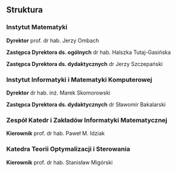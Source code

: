 ## Struktura

### Instytut Matematyki

__Dyrektor__
prof. dr hab. Jerzy Ombach

__Zastępca Dyrektora ds. ogólnych__
dr hab. Halszka Tutaj-Gasińska

__Zastępca Dyrektora ds. dydaktycznych__
dr Jerzy Szczepański

### Instytut Informatyki i Matematyki Komputerowej

__Dyrektor__
dr hab. inż. Marek Skomorowski

__Zastępca Dyrektora ds. dydaktycznych__
dr Sławomir Bakalarski

### Zespół Katedr i Zakładów Informatyki Matematycznej

__Kierownik__
prof. dr hab. Paweł M. Idziak

### Katedra Teorii Optymalizacji i Sterowania

__Kierownik__
prof. dr hab. Stanisław Migórski